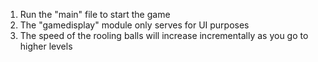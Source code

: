 1. Run the "main" file to start the game
2. The "gamedisplay" module only serves for UI purposes
3. The speed of the rooling balls will increase incrementally as you go to higher levels

